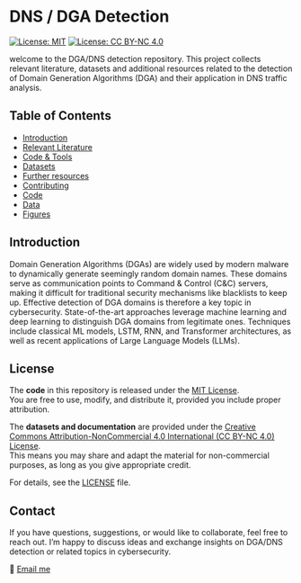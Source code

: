 # DNS / DGA Detection
[![License: MIT](https://img.shields.io/badge/License-MIT-green.svg)](LICENSE)
[![License: CC BY-NC 4.0](https://img.shields.io/badge/Data%20%26%20Docs-CC%20BY--NC%204.0-blue.svg)](https://creativecommons.org/licenses/by-nc/4.0/)

welcome to the DGA/DNS detection repository. This project collects relevant literature, datasets and additional resources related to the detection of Domain Generation Algorithms (DGA) and their application in DNS traffic analysis.

## Table of Contents
* [Introduction](README.md#Introduction)
* [Relevant Literature](Relevant_Literature.md)
* [Code & Tools](Code_Tools.md)
* [Datasets](Datasets.md)
* [Further resources](Further_Resources.md)
* [Contributing](Contributing.md)
* [Code](Code)
* [Data](Data)
* [Figures](Figures)

## Introduction
Domain Generation Algorithms (DGAs) are widely used by modern malware to dynamically generate seemingly random domain names. These domains serve as communication points to Command & Control (C&C) servers, making it difficult for traditional security mechanisms like blacklists to keep up. Effective detection of DGA domains is therefore a key topic in cybersecurity. State-of-the-art approaches leverage machine learning and deep learning to distinguish DGA domains from legitimate ones. Techniques include classical ML models, LSTM, RNN, and Transformer architectures, as well as recent applications of Large Language Models (LLMs).

## License
The **code** in this repository is released under the [MIT License](LICENSE).  
You are free to use, modify, and distribute it, provided you include proper attribution.

The **datasets and documentation** are provided under the [Creative Commons Attribution-NonCommercial 4.0 International (CC BY-NC 4.0) License](https://creativecommons.org/licenses/by-nc/4.0/).  
This means you may share and adapt the material for non-commercial purposes, as long as you give appropriate credit.

For details, see the [LICENSE](LICENSE) file.

## Contact
If you have questions, suggestions, or would like to collaborate, feel free to reach out. I’m happy to discuss ideas and exchange insights on DGA/DNS detection or related topics in cybersecurity.

📩 [Email me](johannes_jacob.schneider@fom-net.de)
